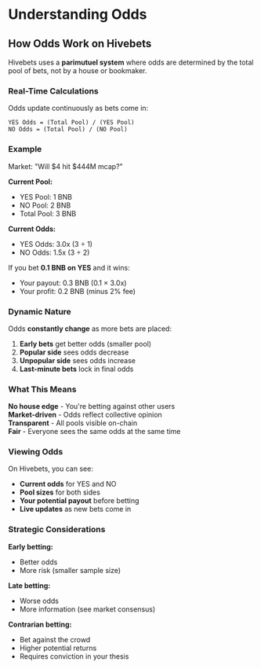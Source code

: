 # Understanding Odds

## How Odds Work on Hivebets

Hivebets uses a **parimutuel system** where odds are determined by the total pool of bets, not by a house or bookmaker.

### Real-Time Calculations

Odds update continuously as bets come in:

```
YES Odds = (Total Pool) / (YES Pool)
NO Odds = (Total Pool) / (NO Pool)
```

### Example

Market: "Will $4 hit $444M mcap?"

**Current Pool:**
- YES Pool: 1 BNB
- NO Pool: 2 BNB
- Total Pool: 3 BNB

**Current Odds:**
- YES Odds: 3.0x (3 ÷ 1)
- NO Odds: 1.5x (3 ÷ 2)

If you bet **0.1 BNB on YES** and it wins:
- Your payout: 0.3 BNB (0.1 × 3.0x)
- Your profit: 0.2 BNB (minus 2% fee)

### Dynamic Nature

Odds **constantly change** as more bets are placed:

1. **Early bets** get better odds (smaller pool)
2. **Popular side** sees odds decrease
3. **Unpopular side** sees odds increase
4. **Last-minute bets** lock in final odds

### What This Means

**No house edge** - You're betting against other users  
**Market-driven** - Odds reflect collective opinion  
**Transparent** - All pools visible on-chain  
**Fair** - Everyone sees the same odds at the same time  

### Viewing Odds

On Hivebets, you can see:

- **Current odds** for YES and NO
- **Pool sizes** for both sides
- **Your potential payout** before betting
- **Live updates** as new bets come in

### Strategic Considerations

**Early betting:**
- Better odds
- More risk (smaller sample size)

**Late betting:**
- Worse odds
- More information (see market consensus)

**Contrarian betting:**
- Bet against the crowd
- Higher potential returns
- Requires conviction in your thesis

